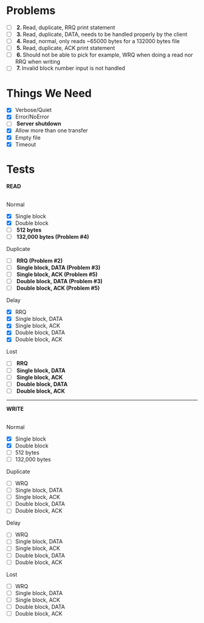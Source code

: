 # Problems
- [ ] <b> 2. </b> Read, duplicate, RRQ print statement
- [ ] <b> 3. </b> Read, duplicate, DATA, needs to be handled properly by the client
- [ ] <b> 4. </b> Read, normal, only reads ~65000 bytes for a 132000 bytes file
- [ ] <b> 5. </b> Read, duplicate, ACK print statement
- [ ] <b> 6. </b> Should not be able to pick for example, WRQ when doing a read nor RRQ when writing
- [ ] <b> 7. </b> Invalid block number input is not handled

# Things We Need

- [x] Verbose/Quiet
- [x] Error/NoError
- [ ] <b> Server shutdown </b>
- [x] Allow more than one transfer
- [x] Empty file
- [x] Timeout

# Tests

<b> READ </b><br><br>

Normal <br>
- [x] Single block
- [x] Double block
- [ ] <b> 512 bytes </b>
- [ ] <b> 132,000 bytes (Problem #4) </b>

Duplicate <br>
- [ ] <b> RRQ (Problem #2) </b>
- [ ] <b> Single block, DATA (Problem #3) </b>
- [ ] <b> Single block, ACK (Problem #5) </b>
- [ ] <b> Double block, DATA (Problem #3) </b>
- [ ] <b> Double block, ACK (Problem #5) </b>

Delay <br>
- [x] RRQ
- [x] Single block, DATA
- [x] Single block, ACK
- [x] Double block, DATA
- [x] Double block, ACK

Lost <br>
- [ ] <b> RRQ </b>
- [ ] <b> Single block, DATA </b>
- [ ] <b> Single block, ACK </b>
- [ ] <b> Double block, DATA </b>
- [ ] <b> Double block, ACK </b>

<hr>

<b> WRITE </b><br><br>

Normal <br>
- [x] Single block
- [x] Double block
- [ ] 512 bytes
- [ ] 132,000 bytes

Duplicate <br>
- [ ] WRQ
- [ ] Single block, DATA
- [ ] Single block, ACK
- [ ] Double block, DATA
- [ ] Double block, ACK

Delay <br>
- [ ] WRQ
- [ ] Single block, DATA
- [ ] Single block, ACK
- [ ] Double block, DATA
- [ ] Double block, ACK

Lost <br>
- [ ] WRQ
- [ ] Single block, DATA
- [ ] Single block, ACK
- [ ] Double block, DATA
- [ ] Double block, ACK
